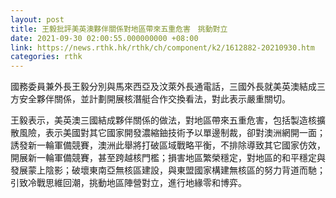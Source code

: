 ```yaml
---
layout: post
title: 王毅批評美英澳夥伴關係對地區帶來五重危害　挑動對立
date: 2021-09-30 02:00:55.000000000 +08:00
link: https://news.rthk.hk/rthk/ch/component/k2/1612882-20210930.htm
categories: rthk
---
```


國務委員兼外長王毅分別與馬來西亞及汶萊外長通電話，三國外長就美英澳結成三方安全夥伴關係，並計劃開展核潛艇合作交換看法，對此表示嚴重關切。

王毅表示，美英澳三國結成夥伴關係的做法，對地區帶來五重危害，包括製造核擴散風險，表示美國對其它國家開發濃縮鈾技術予以單邊制裁，卻對澳洲網開一面；誘發新一輪軍備競賽，澳洲此舉將打破區域戰略平衡，不排除導致其它國家仿效，開展新一輪軍備競賽，甚至跨越核門檻；損害地區繁榮穩定，對地區的和平穩定與發展蒙上陰影；破壞東南亞無核區建設，與東盟國家構建無核區的努力背道而馳；引致冷戰思維回潮，挑動地區陣營對立，進行地緣零和博弈。
